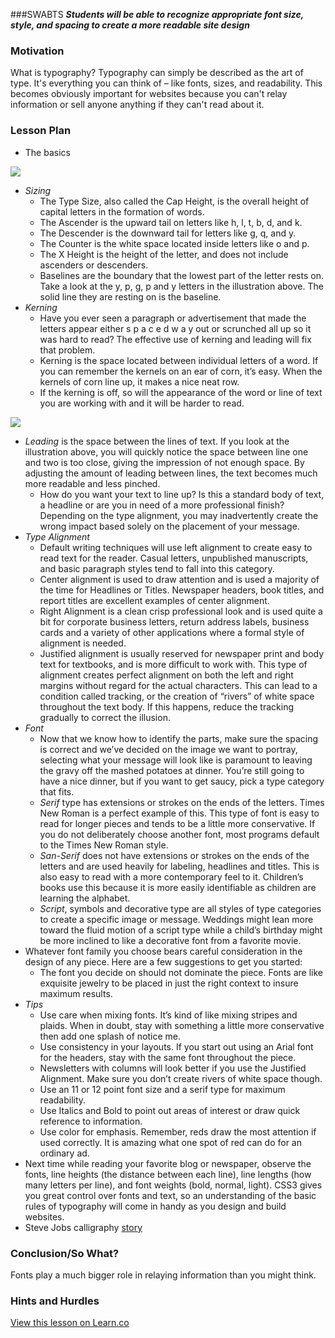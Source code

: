 ###SWABTS
***Students will be able to recognize appropriate font size, style, and spacing to create a more readable site design***

### Motivation
What is typography? Typography can simply be described as the art of type. It's everything you can think of – like fonts, sizes, and readability. This becomes obviously important for websites because you can't relay information or sell anyone anything if they can't read about it.

### Lesson Plan
+ The basics

<img src="https://s3.amazonaws.com/after-school-assets/css-selector6.png">

+ *Sizing*
  + The Type Size, also called the Cap Height, is the overall height of capital letters in the formation of words.
  + The Ascender is the upward tail on letters like h, l, t, b, d, and k.
  + The Descender is the downward tail for letters like g, q, and y.
  + The Counter is the white space located inside letters like o and p.
  + The X Height is the height of the letter, and does not include ascenders or descenders.
  + Baselines are the boundary that the lowest part of the letter rests on. Take a look at the y, p, g, p and y letters in the illustration above. The solid line they are resting on is the baseline.
+ *Kerning*
  + Have you ever seen a paragraph or advertisement that made the letters appear either s p a c e d w a y out or scrunched all up so it was hard to read? The effective use of kerning and leading will fix that problem.
  + Kerning is the space located between individual letters of a word. If you can remember the kernels on an ear of corn, it’s easy. When the kernels of corn line up, it makes a nice neat row.
  + If the kerning is off, so will the appearance of the word or line of text you are working with and it will be harder to read.

<img src ="https://s3.amazonaws.com/after-school-assets/css-selector7.png">

+ *Leading* is the space between the lines of text. If you look at the illustration above, you will quickly notice the space between line one and two is too close, giving the impression of not enough space. By adjusting the amount of leading between lines, the text becomes much more readable and less pinched.
  + How do you want your text to line up? Is this a standard body of text, a headline or are you in need of a more professional finish? Depending on the type alignment, you may inadvertently create the wrong impact based solely on the placement of your message.
+ *Type Alignment*
  + Default writing techniques will use left alignment to create easy to read text for the reader. Casual letters, unpublished manuscripts, and basic paragraph styles tend to fall into this category.
  + Center alignment is used to draw attention and is used a majority of the time for Headlines or Titles. Newspaper headers, book titles, and report titles are excellent examples of center alignment.
  + Right Alignment is a clean crisp professional look and is used quite a bit for corporate business letters, return address labels, business cards and a variety of other applications where a formal style of alignment is needed.
  + Justified alignment is usually reserved for newspaper print and body text for textbooks, and is more difficult to work with. This type of alignment creates perfect alignment on both the left and right margins without regard for the actual characters. This can lead to a condition called tracking, or the creation of “rivers” of white space throughout the text body. If this happens, reduce the tracking gradually to correct the illusion.
+ *Font*
  + Now that we know how to identify the parts, make sure the spacing is correct and we’ve decided on the image we want to portray, selecting what your message will look like is paramount to leaving the gravy off the mashed potatoes at dinner. You’re still going to have a nice dinner, but if you want to get saucy, pick a type category that fits.
  + *Serif* type has extensions or strokes on the ends of the letters. Times New Roman is a perfect example of this. This type of font is easy to read for longer pieces and tends to be a little more conservative. If you do not deliberately choose another font, most programs default to the Times New Roman style.
  + *San-Serif* does not have extensions or strokes on the ends of the letters and are used heavily for labeling, headlines and titles. This is also easy to read with a more contemporary feel to it. Children’s books use this because it is more easily identifiable as children are learning the alphabet.
  + *Script*, symbols and decorative type are all styles of type categories to create a specific image or message. Weddings might lean more toward the fluid motion of a script type while a child’s birthday might be more inclined to like a decorative font from a favorite movie.
+ Whatever font family you choose bears careful consideration in the design of any piece. Here are a few suggestions to get you started:
  + The font you decide on should not dominate the piece. Fonts are like exquisite jewelry to be placed in just the right context to insure maximum results.
+ *Tips*
  + Use care when mixing fonts. It’s kind of like mixing stripes and plaids. When in doubt, stay with something a little more conservative then add one splash of notice me.
  + Use consistency in your layouts. If you start out using an Arial font for the headers, stay with the same font throughout the piece.
  + Newsletters with columns will look better if you use the Justified Alignment. Make sure you don’t create rivers of white space though.
  + Use an 11 or 12 point font size and a serif type for maximum readability.
  + Use Italics and Bold to point out areas of interest or draw quick reference to information.
  + Use color for emphasis. Remember, reds draw the most attention if used correctly. It is amazing what one spot of red can do for an ordinary ad.
+ Next time while reading your favorite blog or newspaper, observe the fonts, line heights (the distance between each line), line lengths (how many letters per line), and font weights (bold, normal, light). CSS3 gives you great control over fonts and text, so an understanding of the basic rules of typography will come in handy as you design and build websites.
+ Steve Jobs calligraphy [story](http://www.hollywoodreporter.com/news/steve-jobs-death-apple-calligraphy-248900)

### Conclusion/So What?
Fonts play a much bigger role in relaying information than you might think. 

### Hints and Hurdles
<a href='https://learn.co/lessons/hs-intro-web-design-teachers-guide-typography' data-visibility='hidden'>View this lesson on Learn.co</a>
